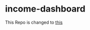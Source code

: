 # income-dashboard

This Repo is changed to [this](https://github.com/Shrut26/Income-Expenses-Dashboard)
